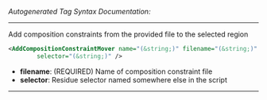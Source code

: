_Autogenerated Tag Syntax Documentation:_

---
Add composition constraints from the provided file to the selected region

```xml
<AddCompositionConstraintMover name="(&string;)" filename="(&string;)"
        selector="(&string;)" />
```

-   **filename**: (REQUIRED) Name of composition constraint file
-   **selector**: Residue selector named somewhere else in the script

---
